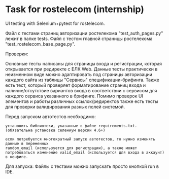 # Task for rostelecom (internship)

UI testing with Selenium+pytest for rostelecom.

Файл с тестами страниц авторизации ростелекома "test_auth_pages.py" лежит в папке tests.
Файл с тестом главной страницы ростелекома "test_rostelecom_base_page.py".

Проверки:

Основные тесты написаны для страницы входа и регистрации, которая открывается при редиректе с ЕЛК Web. Данные тесты практически в неизменном виде можно адаптировать под страницы авторизации каждого сайта из таблицы "Сервисы" спецификации-брифинга.
Также есть тест, который проверяет форматирование страниц входа и наличие/отсутствие вариантов входа в соответствии с сервисом для каждого сервиса указанного в брифинге.
Помимо проверок UI элементов и работы различных ссылок/редиректов также есть тесты для проверки валидирования разных полей системой.

Перед запуском автотестов необходимо:


	установить библиотеки, указанные в файле requirements.txt. (обязательна установка селениум версии 4.6+)
 
	если потребуется многократный запуск автотестов, то нужно изменять данные в переменных
 	random_email (используется для регистрации), а также может потребоваться изменение valid_email (используется для входа в аккаунт) в конфиге.
	
Для запуска:
Файлы с тестами можно запускать просто кнопкой run в IDE.
